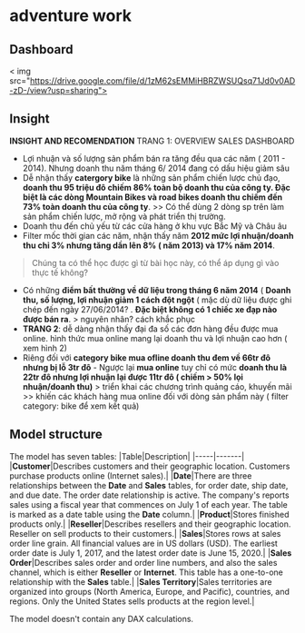 #  adventure work

 ## Dashboard
 < img src="https://drive.google.com/file/d/1zM62sEMMiHBRZWSUQsq71Jd0v0AD-zD-/view?usp=sharing">
 ## Insight
**INSIGHT AND RECOMENDATION**
TRANG 1: OVERVIEW SALES DASHBOARD

- Lợi nhuận và số lượng sản phẩm bán ra tăng đều qua các năm ( 2011 - 2014). Nhưng doanh thu năm tháng 6/ 2014 đang có dấu hiệu giảm sâu
- Dễ nhận thấy **catergory bike** là những sản phẩm chiến lược chủ đạo, **doanh thu 95 triệu đô chiếm 86% toàn bộ doanh thu của công ty.  Đặc biệt là các dòng Mountain Bikes  và road bikes doanh thu chiếm đến 73% toàn doanh thu của công ty**. >> Có thể dùng 2 dòng sp trên làm sản phẩm chiến lược, mở rộng và phát triển thị trường. 
- Doanh thu đến chủ yếu từ các cửa hàng ở khu vực Bắc Mỹ và Châu âu
- Filter mốc thời gian các năm, nhận thấy năm **2012 mức lợi nhuận/doanh thu chỉ 3% nhưng tăng dần lên 8% ( năm 2013) và 17% năm 2014**. 
> Chúng ta có thể học được gì từ bài học này, có thể áp dụng gì vào thực tế không?
- Có những **điểm bất thường về dữ liệu trong tháng 6 năm 2014** ( **Doanh thu, số lượng, lợi nhuận giảm 1 cách đột ngột** ( mặc dù dữ liệu được ghi chép đến ngày 27/06/2014? . **Đặc biệt không có 1 chiếc xe đạp nào được bán ra**.  > nguyên nhân? cách khắc phục
- **TRANG 2**: dễ dàng nhận thấy đại đa số các đơn hàng đều được mua online. hình thức mua online mang lại doanh thu và lợi nhuận cao hơn ( xem hình 2)
- Riêng đối với **category bike mua ofline doanh thu đem về 66tr đô nhưng bị lỗ 3tr đô** - Ngược lại  **mua online** tuy chỉ có mức **doanh thu là 22tr đô nhưng lợi nhuận lại được 11tr đô ( chiếm > 50% lọi nhuận/doanh thu)** > triển khai các chương trình quảng cáo, khuyến mãi >> khiến các khách hàng mua online đối với dòng sản phẩm này ( filter category: bike để xem kết quả) 


## Model structure
The model has seven tables:
|Table|Description|
|-----|-------|
|**Customer**|Describes customers and their geographic location. Customers purchase products online (Internet sales).|
|**Date**|There are three relationships between the **Date** and **Sales** tables, for order date, ship date, and due date. The order date relationship is active. The company's reports sales using a fiscal year that commences on July 1 of each year. The table is marked as a date table using the **Date** column.|
|**Product**|Stores finished products only.|
|**Reseller**|Describes resellers and their geographic location. Reseller on sell products to their customers.|
|**Sales**|Stores rows at sales order line grain. All financial values are in US dollars (USD). The earliest order date is July 1, 2017, and the latest order date is June 15, 2020.|
|**Sales Order**|Describes sales order and order line numbers, and also the sales channel, which is either **Reseller** or **Internet**. This table has a one-to-one relationship with the **Sales** table.|
|**Sales Territory**|Sales territories are organized into groups (North America, Europe, and Pacific), countries, and regions. Only the United States sells products at the region level.|

The model doesn't contain any DAX calculations.










									
									
									
									
									
									
